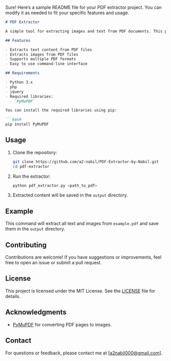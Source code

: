 Sure! Here’s a sample README file for your PDF extractor project. You can modify it as needed to fit your specific features and usage.

```markdown
# PDF Extractor

A simple tool for extracting images and text from PDF documents. This project allows users to easily retrieve content from their PDFs for further processing or analysis.

## Features

- Extracts text content from PDF files
- Extracts images from PDF files
- Supports multiple PDF formats
- Easy to use command-line interface

## Requirements

- Python 3.x
- php
- jquery
- Required libraries:
  - `PyMuPDF`

You can install the required libraries using pip:

```bash
pip install PyMuPDF
```

## Usage

1. Clone the repository:

   ```bash
   git clone https://github.com/a2-nabil/PDF-Extractor-by-Nabil.git
   cd pdf-extractor
   ```

2. Run the extractor:

   ```bash
   python pdf_extractor.py <path_to_pdf>
   ```

3. Extracted content will be saved in the `output` directory.

## Example


This command will extract all text and images from `example.pdf` and save them in the `output` directory.

## Contributing

Contributions are welcome! If you have suggestions or improvements, feel free to open an issue or submit a pull request.

## License

This project is licensed under the MIT License. See the [LICENSE](LICENSE) file for details.

## Acknowledgments

- [PyMuPDF](https://github.com/pymupdf/PyMuPDF) for converting PDF pages to images.

## Contact

For questions or feedback, please contact me at [a2nabil000@gmail.com].